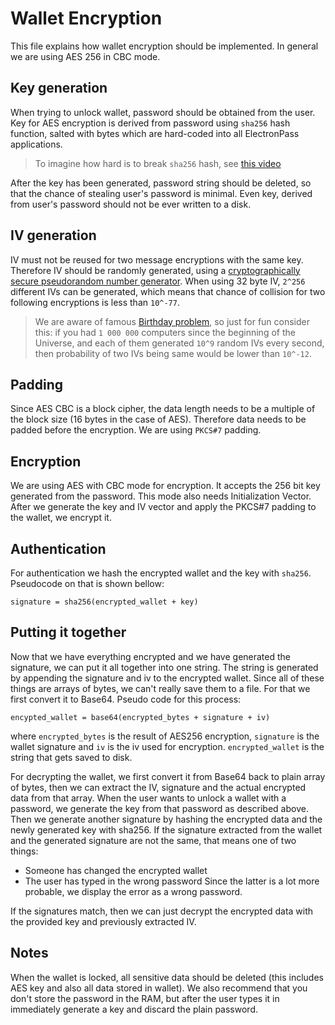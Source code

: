 # Wallet Encryption

This file explains how wallet encryption should be implemented. In general we are using AES 256 in CBC mode.

## Key generation
When trying to unlock wallet, password should be obtained from the user. Key for AES encryption is derived from password using `sha256` hash function, salted with bytes which are hard-coded into all ElectronPass applications.

> To imagine how hard is to break `sha256` hash, see [this video](https://www.youtube.com/watch?v=S9JGmA5_unY)

After the key has been generated, password string should be deleted, so that the chance of stealing user's password is minimal. Even key, derived from user's password should not be ever written to a disk.

## IV generation
IV must not be reused for two message encryptions with the same key. Therefore IV should be randomly generated, using a [cryptographically secure pseudorandom number generator](https://en.wikipedia.org/wiki/Cryptographically_secure_pseudorandom_number_generator). When using 32 byte IV, `2^256` different IVs can be generated, which means that chance of collision for two following encryptions is less than `10^-77`.

> We are aware of famous [Birthday problem](https://en.wikipedia.org/wiki/Birthday_problem), so just for fun consider this: if you had `1 000 000` computers since the beginning of the Universe, and each of them generated `10^9` random IVs every second, then probability of two IVs being same would be lower than `10^-12`.

## Padding
Since AES CBC is a block cipher, the data length needs to be a multiple of the block size (16 bytes in the case of AES). Therefore data needs to be padded before the encryption. We are using `PKCS#7` padding.

## Encryption
We are using AES with CBC mode for encryption. It accepts the 256 bit key generated from the password. This mode also needs Initialization Vector. After we generate the key and IV vector and apply the PKCS#7 padding to the wallet, we encrypt it.

## Authentication
For authentication we hash the encrypted wallet and the key with ```sha256```. Pseudocode on that is shown bellow:
```
signature = sha256(encrypted_wallet + key)
```

## Putting it together
Now that we have everything encrypted and we have generated the signature, we can put it all together into one string. The string is generated by appending the signature and iv to the encrypted wallet. Since all of these things are arrays of bytes, we can't really save them to a file. For that we first convert it to Base64. Pseudo code for this process:
```
encypted_wallet = base64(encrypted_bytes + signature + iv)
```
where ```encrypted_bytes``` is the result of AES256 encryption, ```signature``` is the wallet signature and ```iv``` is the iv used for encryption. ```encrypted_wallet``` is the string that gets saved to disk.

For decrypting the wallet, we first convert it from Base64 back to plain array of bytes, then we can extract the IV, signature and the actual encrypted data from that array. When the user wants to unlock a wallet with a password, we generate the key from that password as described above. Then we generate another signature by hashing the encrypted data and the newly generated key with sha256. If the signature extracted from the wallet and the generated signature are not the same, that means one of two things:
- Someone has changed the encrypted wallet
- The user has typed in the wrong password
Since the latter is a lot more probable, we display the error as a wrong password.

If the signatures match, then we can just decrypt the encrypted data with the provided key and previously extracted IV.

## Notes
When the wallet is locked, all sensitive data should be deleted (this includes AES key and also all data stored in wallet). We also recommend that you don't store the password in the RAM, but after the user types it in immediately generate a key and discard the plain password.
